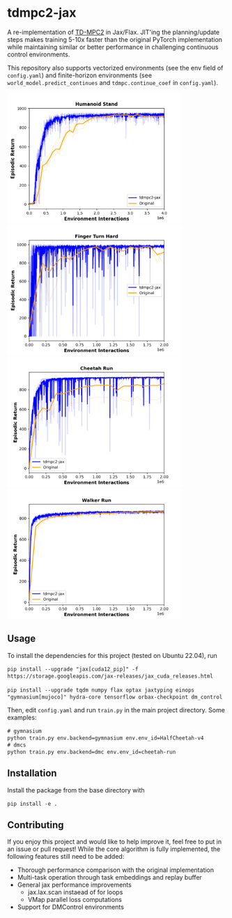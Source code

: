 # tdmpc2-jax

A re-implementation of [TD-MPC2](https://www.tdmpc2.com/) in Jax/Flax. JIT'ing the planning/update steps makes training 5-10x faster than the original PyTorch implementation while maintaining similar or better performance in challenging continuous control environments. 

This repository also supports vectorized environments (see the env field of ```config.yaml```) and finite-horizon environments (see ```world_model.predict_continues``` and ```tdmpc.continue_coef``` in ```config.yaml```).

<img src="media/humanoid-stand.png" width="400"> <img src="media/finger-turn-hard.png" width="400">
<img src="media/cheetah-run.png" width="400"> <img src="media/walker-run.png" width="400">

## Usage

To install the dependencies for this project (tested on Ubuntu 22.04), run

```[bash]
pip install --upgrade "jax[cuda12_pip]" -f https://storage.googleapis.com/jax-releases/jax_cuda_releases.html

pip install --upgrade tqdm numpy flax optax jaxtyping einops "gymnasium[mujoco]" hydra-core tensorflow orbax-checkpoint dm_control
```

Then, edit ```config.yaml``` and run ```train.py``` in the main project directory. Some examples:
```[bash]
# gymnasium 
python train.py env.backend=gymnasium env.env_id=HalfCheetah-v4 
# dmcs
python train.py env.backend=dmc env.env_id=cheetah-run   
```


## Installation

Install the package from the base directory with

```[bash]
pip install -e .
```

## Contributing

If you enjoy this project and would like to help improve it, feel free to put in an issue or pull request! 
While the core algorithm is fully implemented, the following features still need to be added:

* Thorough performance comparison with the original implementation
* Multi-task operation through task embeddings and replay buffer
* General jax performance improvements
    * jax.lax.scan instaead of for loops
    * VMap parallel loss computations
* Support for DMControl environments
